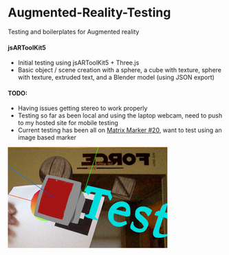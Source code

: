 # Augmented-Reality-Testing
Testing and boilerplates for Augmented reality

#### jsARToolKit5
 - Initial testing using jsARToolKit5 + Three.js
 - Basic object / scene creation with a sphere, a cube with texture, sphere with texture, extruded text, and a Blender model (using JSON export)

#### TODO:
 - Having issues getting stereo to work properly
 - Testing so far as been local and using the laptop webcam, need to push to my hosted site for mobile testing
 - Current testing has been all on [Matrix Marker #20](https://github.com/artoolkit/artoolkit5/blob/master/doc/patterns/Matrix%20code%203x3%20(72dpi)/20.png), want to test using an image based marker

 ![Test Image](https://github.com/mrbeewer/Augmented-Reality-Testing/blob/master/jsARToolKit5/ShapesAndGeometries/sample.png)

